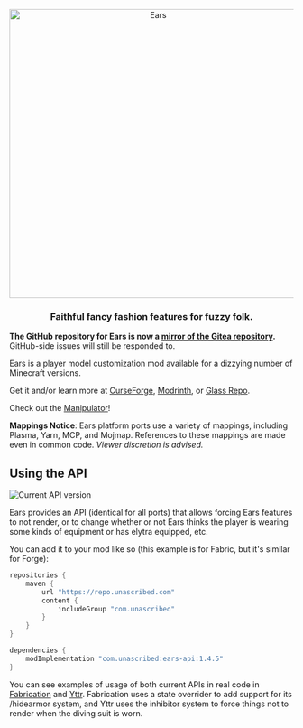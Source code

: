 <p align="center">
  <img src="https://unascribed.com/ears-banner.png?v=2" alt="Ears" width="512"/>
  <h3 align="center">Faithful fancy fashion features for fuzzy folk.</h3>
</p>

**The GitHub repository for Ears is now a [mirror of the Gitea repository](https://git.sleeping.town/unascribed/Ears).** GitHub-side issues will still be responded to.

Ears is a player model customization mod available for a dizzying number of Minecraft versions.

Get it and/or learn more at [CurseForge](https://www.curseforge.com/minecraft/mc-mods/ears), [Modrinth](https://modrinth.com/mod/ears),
or [Glass Repo](https://glass-repo.net/repo/mod/ears).

Check out the [Manipulator](https://unascribed.com/ears)!

**Mappings Notice**: Ears platform ports use a variety of mappings, including Plasma, Yarn, MCP, and Mojmap.
References to these mappings are made even in common code. *Viewer discretion is advised.*

## Using the API

![Current API version](https://img.shields.io/maven-metadata/v?color=%23FB0&label=current%20api%20version&metadataUrl=https%3A%2F%2Frepo.unascribed.com%2Fcom%2Funascribed%2Fears-api%2Fmaven-metadata.xml)

Ears provides an API (identical for all ports) that allows forcing Ears features to not render, or to change whether or not Ears thinks the player is wearing some kinds of equipment or has elytra equipped, etc.

You can add it to your mod like so (this example is for Fabric, but it's similar for Forge):

```gradle
repositories {
	maven {
		url "https://repo.unascribed.com"
		content {
			includeGroup "com.unascribed"
		}
	}
}

dependencies {
	modImplementation "com.unascribed:ears-api:1.4.5"
}
```

You can see examples of usage of both current APIs in real code in [Fabrication](https://github.com/unascribed/Fabrication/blob/1.17/src/main/java/com/unascribed/fabrication/features/FeatureHideArmor.java#L62) and [Yttr](https://github.com/unascribed/Yttr/blob/trunk/src/main/java/com/unascribed/yttr/compat/EarsCompat.java). Fabrication uses a state overrider to add support for its /hidearmor system, and Yttr uses the inhibitor system to force things not to render when the diving suit is worn.
